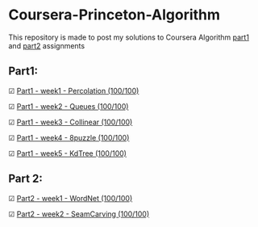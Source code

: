 # Coursera-Princeton-Algorithm

This repository is made to post my solutions to Coursera Algorithm [part1](https://www.coursera.org/learn/algorithms-part1) and [part2](https://www.coursera.org/learn/algorithms-part2) assignments

## Part1:

&#9745; [Part1 - week1 - Percolation (100/100)](./Percolation/)

&#9745; [Part1 - week2 - Queues (100/100)](./Queues/)

&#9745; [Part1 - week3 - Collinear (100/100)](./Collinear/)

&#9745; [Part1 - week4 - 8puzzle (100/100)](./8puzzle/)

&#9745; [Part1 - week5 - KdTree (100/100)](./KdTree/)



## Part 2:

&#9745; [Part2 - week1 - WordNet (100/100)](./WordNet/)

&#9745; [Part2 - week2 - SeamCarving (100/100)](./SeamCarving/)